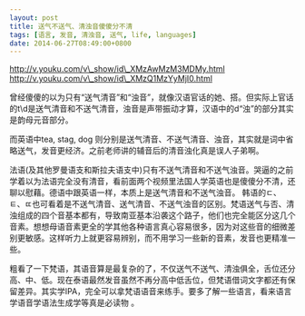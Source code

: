 ```yaml
---
layout: post
title: 送气不送气、清浊音傻傻分不清
tags: [语言, 发音, 清浊音, 送气, life, languages]
date: 2014-06-27T08:49:00+0800
---
```


http://v.youku.com/v\_show/id\_XMzAwMzM3MDMy.html http://v.youku.com/v\_show/id\_XMzQ1MzYyMjI0.html

曾经傻傻的以为只有“送气清音”和“浊音”，就像汉语官话的她、搭。但实际上官话的t\\d是送气清音和不送气清音，浊音是声带振动才算，汉语中的d“浊”的部分其实是韵母元音部分。

而英语中tea, stag, dog 则分别是送气清音、不送气清音、浊音，其实就是词中省略送气，发音更经济。之前老师讲的辅音后的清音浊化真是误人子弟啊。

法语(及其他罗曼语支和斯拉夫语支中)只有不送气清音和不送气浊音。哭逼的之前学着以为法语完全没有清音，看前面两个视频里法国人学英语也是傻傻分不清，还聊以慰藉。德语中跟英语一样，本质上是送气清音和不送气浊音。 韩语的ㄷ、ㅌ、ㄸ也可看着是不送气清音、送气清音、不送气浊音的区别。梵语送气与否、清浊组成的四个音基本都有，导致南亚基本沿袭这个路子，他们也完全能区分这几个音素。想想母语音素更全的学其他各种语言真心容易很多，因为对这些音的细微差别更敏感。这样听力上就更容易辨别，而不用学习一些新的音素，发音也更精准一些。  


粗看了一下梵语，其语音算是最复杂的了，不仅送气不送气、清浊俱全，舌位还分高、中、低。现在泰语最然发音虽然不再分高中低舌位，但梵语借词文字都还有保留差异。其实学IPA，完全可以拿梵语语音来练手。要多了解一些语言，看来语言学语音学语法生成学等真是必读物 。